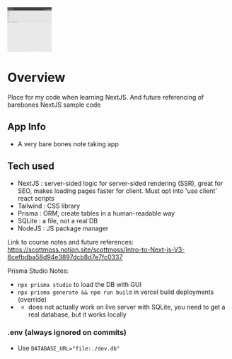 <img src="https://raw.githubusercontent.com/business-thiem/NextJS13-scott-tut/main/assets/NextJS13-todo-ss1.png" width="100" height="100">

# Overview

Place for my code when learning NextJS. And future referencing of barebones NextJS sample code

## App Info

- A very bare bones note taking app

## Tech used

- NextJS : server-sided logic for server-sided rendering (SSR), great for SEO, makes loading pages faster for client. Must opt into 'use client' react scripts
- Tailwind : CSS library
- Prisma : ORM, create tables in a human-readable way
- SQLite : a file, not a real DB
- NodeJS : JS package manager

Link to course notes and future references: https://scottmoss.notion.site/scottmoss/Intro-to-Next-js-V3-6cefbdba58d94e3897dcb8d7e7fc0337

Prisma Studio Notes:

- `npx prisma studio` to load the DB with GUI
- `npx prisma generate && npm run build` in vercel build deployments (override)
- - does not actually work on live server with SQLite, you need to get a real database, but it works locally

### .env (always ignored on commits)

- Use `DATABASE_URL="file:./dev.db"`
